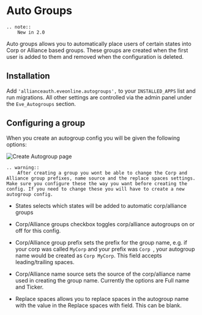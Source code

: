 # Auto Groups

```eval_rst
.. note::
    New in 2.0
```

Auto groups allows you to automatically place users of certain states into Corp or Alliance based groups. These groups are created when the first user is added to them and removed when the configuration is deleted.


## Installation

Add `'allianceauth.eveonline.autogroups',` to your `INSTALLED_APPS` list and run migrations. All other settings are controlled via the admin panel under the `Eve_Autogroups` section.


## Configuring a group

When you create an autogroup config you will be given the following options:

![Create Autogroup page](/_static/images/features/autogroups/group-creation.png)

```eval_rst
.. warning::
    After creating a group you wont be able to change the Corp and Alliance group prefixes, name source and the replace spaces settings. Make sure you configure these the way you want before creating the config. If you need to change these you will have to create a new autogroup config.
```

- States selects which states will be added to automatic corp/alliance groups

- Corp/Alliance groups checkbox toggles corp/alliance autogroups on or off for this config.

- Corp/Alliance group prefix sets the prefix for the group name, e.g. if your corp was called `MyCorp` and your prefix was `Corp `, your autogroup name would be created as `Corp MyCorp`. This field accepts leading/trailing spaces.

- Corp/Alliance name source sets the source of the corp/alliance name used in creating the group name. Currently the options are Full name and Ticker.

- Replace spaces allows you to replace spaces in the autogroup name with the value in the Replace spaces with field. This can be blank.
